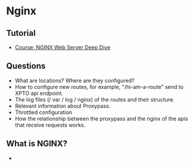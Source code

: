 # Nginx

## Tutorial

* [Course: NGINX Web Server Deep Dive](https://linuxacademy.com/cp/modules/view/id/169)

## Questions

* What are locations? Where are they configured?
* How to configure new routes, for example, "/hi-am-a-route" send to XPTO api endpoint.
* The log files (/ var / log / nginx) of the routes and their structure.
* Relevant information about Proxypass.
* Throttled configuration
* How the relationship between the proxypass and the nginx of the apis that receive requests works.

## What is NGINX?

* 
